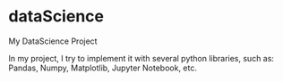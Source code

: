 # dataScience
My DataScience Project


In my project, I try to implement it with several python libraries, 
such as: Pandas, Numpy, Matplotlib, Jupyter Notebook, etc.
